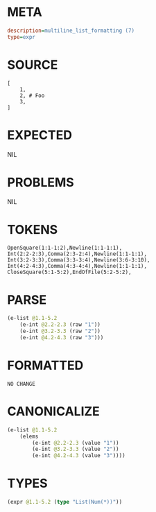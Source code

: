 # META
~~~ini
description=multiline_list_formatting (7)
type=expr
~~~
# SOURCE
~~~roc
[
	1,
	2, # Foo
	3,
]
~~~
# EXPECTED
NIL
# PROBLEMS
NIL
# TOKENS
~~~zig
OpenSquare(1:1-1:2),Newline(1:1-1:1),
Int(2:2-2:3),Comma(2:3-2:4),Newline(1:1-1:1),
Int(3:2-3:3),Comma(3:3-3:4),Newline(3:6-3:10),
Int(4:2-4:3),Comma(4:3-4:4),Newline(1:1-1:1),
CloseSquare(5:1-5:2),EndOfFile(5:2-5:2),
~~~
# PARSE
~~~clojure
(e-list @1.1-5.2
	(e-int @2.2-2.3 (raw "1"))
	(e-int @3.2-3.3 (raw "2"))
	(e-int @4.2-4.3 (raw "3")))
~~~
# FORMATTED
~~~roc
NO CHANGE
~~~
# CANONICALIZE
~~~clojure
(e-list @1.1-5.2
	(elems
		(e-int @2.2-2.3 (value "1"))
		(e-int @3.2-3.3 (value "2"))
		(e-int @4.2-4.3 (value "3"))))
~~~
# TYPES
~~~clojure
(expr @1.1-5.2 (type "List(Num(*))"))
~~~
